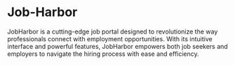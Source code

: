 # Job-Harbor
JobHarbor is a cutting-edge job portal designed to revolutionize the way professionals connect with employment opportunities. With its intuitive interface and powerful features, JobHarbor empowers both job seekers and employers to navigate the hiring process with ease and efficiency.
